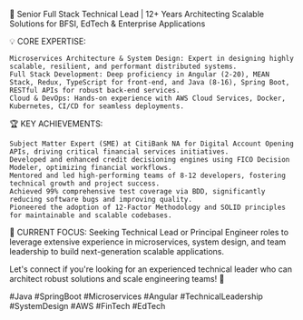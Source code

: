 🚀 Senior Full Stack Technical Lead | 12+ Years Architecting Scalable Solutions for BFSI, EdTech & Enterprise Applications

💡 CORE EXPERTISE:
  
    Microservices Architecture & System Design: Expert in designing highly scalable, resilient, and performant distributed systems.
    Full Stack Development: Deep proficiency in Angular (2-20), MEAN Stack, Redux, TypeScript for front-end, and Java (8-16), Spring Boot, RESTful APIs for robust back-end services.
    Cloud & DevOps: Hands-on experience with AWS Cloud Services, Docker, Kubernetes, CI/CD for seamless deployments.

🏆 KEY ACHIEVEMENTS:

    Subject Matter Expert (SME) at CitiBank NA for Digital Account Opening APIs, driving critical financial services initiatives.
    Developed and enhanced credit decisioning engines using FICO Decision Modeler, optimizing financial workflows.
    Mentored and led high-performing teams of 8-12 developers, fostering technical growth and project success.
    Achieved 99% comprehensive test coverage via BDD, significantly reducing software bugs and improving quality.
    Pioneered the adoption of 12-Factor Methodology and SOLID principles for maintainable and scalable codebases.

🎯 CURRENT FOCUS: Seeking Technical Lead or Principal Engineer roles to leverage extensive experience in microservices, system design, and team leadership to build next-generation scalable                         applications.

Let's connect if you're looking for an experienced technical leader who can architect robust solutions and scale engineering teams! 🤝

#Java #SpringBoot #Microservices #Angular #TechnicalLeadership #SystemDesign #AWS #FinTech #EdTech
